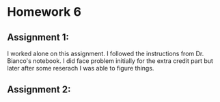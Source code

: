# Homework 6

## Assignment 1:
I worked alone on this assignment. I followed the instructions from Dr. Bianco's notebook. I did face problem initially for the extra credit part but later after some reserach I was able to figure things. 

## Assignment 2:

